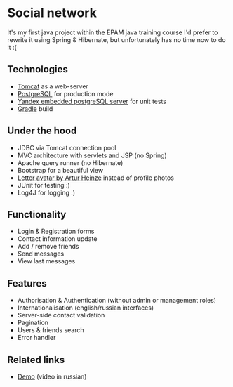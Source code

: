 # Social network
It's my first java project within the EPAM java training course
I'd prefer to rewrite it using Spring & Hibernate, but unfortunately has no time now to do it :(
## Technologies
- [Tomcat](http://tomcat.apache.org/) as a web-server
- [PostgreSQL](https://www.postgresql.org/) for production mode
- [Yandex embedded postgreSQL server](https://github.com/yandex-qatools/postgresql-embedded) for unit tests
- [Gradle](https://gradle.org/) build
## Under the hood
- JDBC via Tomcat connection pool
- MVC architecture with servlets and JSP (no Spring)
- Apache query runner (no Hibernate)
- Bootstrap for a beautiful view
- [Letter avatar by Artur Heinze](https://agentejo.com/blog/tired-of-gravatar-try-letter-avatar) instead of profile photos
- JUnit for testing :)
- Log4J for logging :)
## Functionality
- Login & Registration forms
- Contact information update
- Add / remove friends
- Send messages
- View last messages
## Features
- Authorisation & Authentication (without admin or management roles)
- Internationalisation (english/russian interfaces)
- Server-side contact validation
- Pagination
- Users & friends search
- Error handler
## Related links
- [Demo](https://drive.google.com/open?id=0B2rnMGPgU6HnWTZJRi1vR182N1U) (video in russian)

